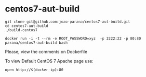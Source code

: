 # centos7-aut-build

```
git clone git@github.com:joao-parana/centos7-aut-build.git
cd centos7-aut-build
./build-centos7
```

```
docker run -i -t --rm -e ROOT_PASSWORD=xyz  -p 2222:22 -p 80:80 parana/centos7-aut-build bash
```

Please, view the comments on Dockerfile

To view Default CentOS 7 Apache page use:

```
open http://$(docker-ip):80
```

